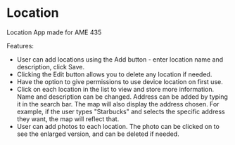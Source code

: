 # Location
Location App made for AME 435

Features:
- User can add locations using the Add button - enter location name and description, click Save.
- Clicking the Edit button allows you to delete any location if needed. 
- Have the option to give permissions to use device location on first use. 
- Click on each location in the list to view and store more information. Name and description can be changed. Address can be added by typing it in the search bar. The map will also display the address chosen. For example, if the user types "Starbucks" and selects the specific address they want, the map will reflect that.
- User can add photos to each location. The photo can be clicked on to see the enlarged version, and can be deleted if needed.
